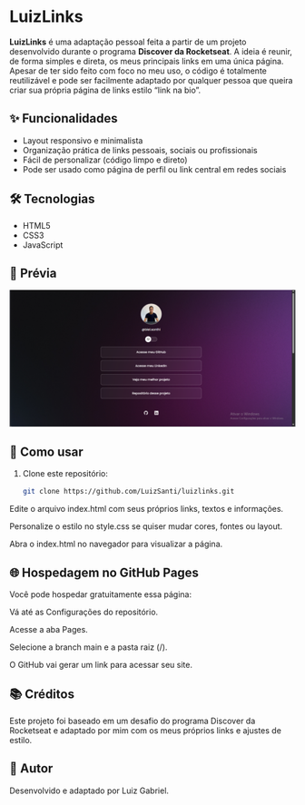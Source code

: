 # LuizLinks

**LuizLinks** é uma adaptação pessoal feita a partir de um projeto desenvolvido durante o programa **Discover da Rocketseat**. A ideia é reunir, de forma simples e direta, os meus principais links em uma única página. Apesar de ter sido feito com foco no meu uso, o código é totalmente reutilizável e pode ser facilmente adaptado por qualquer pessoa que queira criar sua própria página de links estilo “link na bio”.

## ✨ Funcionalidades

- Layout responsivo e minimalista  
- Organização prática de links pessoais, sociais ou profissionais  
- Fácil de personalizar (código limpo e direto)  
- Pode ser usado como página de perfil ou link central em redes sociais  

## 🛠 Tecnologias

- HTML5  
- CSS3  
- JavaScript  

## 📸 Prévia


![Preview do LuizLinks](./assets/preview.png)

## 🚀 Como usar

1. Clone este repositório:

   ```bash
   git clone https://github.com/LuizSanti/luizlinks.git
Edite o arquivo index.html com seus próprios links, textos e informações.

Personalize o estilo no style.css se quiser mudar cores, fontes ou layout.

Abra o index.html no navegador para visualizar a página.

## 🌐 Hospedagem no GitHub Pages
Você pode hospedar gratuitamente essa página:

Vá até as Configurações do repositório.

Acesse a aba Pages.

Selecione a branch main e a pasta raiz (/).

O GitHub vai gerar um link para acessar seu site.

## 📚 Créditos
Este projeto foi baseado em um desafio do programa Discover da Rocketseat e adaptado por mim com os meus próprios links e ajustes de estilo.

## 👤 Autor
Desenvolvido e adaptado por Luiz Gabriel.
